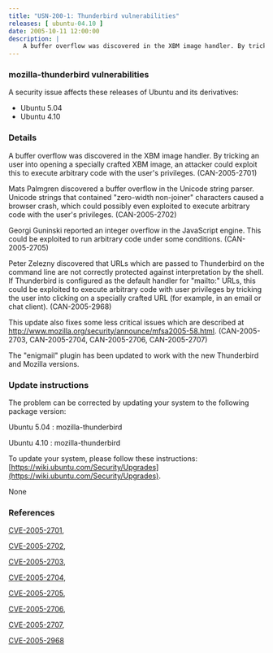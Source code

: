```yaml
---
title: "USN-200-1: Thunderbird vulnerabilities"
releases: [ ubuntu-04.10 ]
date: 2005-10-11 12:00:00
description: |
    A buffer overflow was discovered in the XBM image handler. By tricking an user into opening a specially crafted XBM image, an attacker could exploit this to execute arbitrary code with the user&#39;s privileges. (CAN-2005-2701)
--- 
```

 
### mozilla-thunderbird vulnerabilities

A security issue affects these releases of Ubuntu and its derivatives:

* Ubuntu 5.04
* Ubuntu 4.10

### Details

A buffer overflow was discovered in the XBM image handler. By tricking an user into opening a specially crafted XBM image, an attacker could exploit this to execute arbitrary code with the user&#39;s privileges. (CAN-2005-2701)

Mats Palmgren discovered a buffer overflow in the Unicode string parser. Unicode strings that contained &quot;zero-width non-joiner&quot; characters caused a browser crash, which could possibly even exploited to execute arbitrary code with the user&#39;s privileges. (CAN-2005-2702)

Georgi Guninski reported an integer overflow in the JavaScript engine. This could be exploited to run arbitrary code under some conditions. (CAN-2005-2705)

Peter Zelezny discovered that URLs which are passed to Thunderbird on the command line are not correctly protected against interpretation by the shell. If Thunderbird is configured as the default handler for &quot;mailto:&quot; URLs, this could be exploited to execute arbitrary code with user privileges by tricking the user into clicking on a specially crafted URL (for example, in an email or chat client). (CAN-2005-2968)

This update also fixes some less critical issues which are described at http://www.mozilla.org/security/announce/mfsa2005-58.html. (CAN-2005-2703, CAN-2005-2704, CAN-2005-2706, CAN-2005-2707)

The &quot;enigmail&quot; plugin has been updated to work with the new Thunderbird and Mozilla versions.

### Update instructions

The problem can be corrected by updating your system to the following package version:

Ubuntu 5.04
 : mozilla-thunderbird 

Ubuntu 4.10
 : mozilla-thunderbird 

To update your system, please follow these instructions: [https://wiki.ubuntu.com/Security/Upgrades](https://wiki.ubuntu.com/Security/Upgrades).

None

### References

 [CVE-2005-2701](http://people.ubuntu.com/~ubuntu-security/cve/CVE-2005-2701), 

 [CVE-2005-2702](http://people.ubuntu.com/~ubuntu-security/cve/CVE-2005-2702), 

 [CVE-2005-2703](http://people.ubuntu.com/~ubuntu-security/cve/CVE-2005-2703), 

 [CVE-2005-2704](http://people.ubuntu.com/~ubuntu-security/cve/CVE-2005-2704), 

 [CVE-2005-2705](http://people.ubuntu.com/~ubuntu-security/cve/CVE-2005-2705), 

 [CVE-2005-2706](http://people.ubuntu.com/~ubuntu-security/cve/CVE-2005-2706), 

 [CVE-2005-2707](http://people.ubuntu.com/~ubuntu-security/cve/CVE-2005-2707), 

 [CVE-2005-2968](http://people.ubuntu.com/~ubuntu-security/cve/CVE-2005-2968)
 
